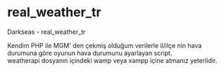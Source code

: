 # real_weather_tr
Darkseas - real_weather_tr

Kendim PHP ile MGM' den çekmiş olduğum verilerle il/ilçe nin hava durumuna göre oyunun hava durumunu ayarlayan script.<br>
weatherapi dosyanın içindeki wamp veya xampp içine atmanız yeterlidir.<br>
